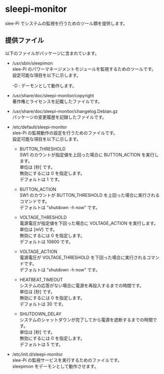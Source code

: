 sleepi-monitor
====================

slee-Pi でシステムの監視を行うためのツール類を提供します。  

## 提供ファイル  
以下のファイルがパッケージに含まれています。  
* /usr/sbin/sleepimon  
  slee-Pi のパワーマネージメントモジュールを監視するためのツールです。  
  設定可能な項目を以下に示します。 
  
  -D : デーモンとして動作します。  

* /usr/share/doc/sleepi-monitor/copyright  
  著作権とライセンスを記載したファイルです。  
  
* /usr/share/doc/sleepi-monitor/changelog.Debian.gz  
  パッケージの変更履歴を記録したファイルです。  
  
* /etc/default/sleepi-monitor  
  slee-Pi の監視動作の設定を行うためのファイルです。  
  設定可能な項目を以下に示します。  

  + BUTTON_THRESHOLD  
    SW1 のカウントが指定値を上回った場合に BUTTON_ACTION を実行します。  
    単位は [秒] です。  
    無効にするには 0 を指定します。  
    デフォルトは 1 です。  
    
  + BUTTON_ACTION  
    SW1 のカウントが BUTTON_THRESHOLD を上回った場合に実行されるコマンドです。  
    デフォルトは "shutdown -h now" です。  
    
  + VOLTAGE_THRESHOLD  
    電源電圧が指定値を下回った場合に VOLTAGE_ACTION を実行します。  
    単位は [mV] です。  
    無効にするには 0 を指定します。  
    デフォルトは 10800 です。  
    
  + VOLTAGE_ACTION  
    電源電圧が VOLTAGE_THRESHOLD を下回った場合に実行されるコマンドです。  
    デフォルトは "shutdown -h now" です。
    
  + HEATBEAT_TIMEOUT  
    システムの応答がない場合に電源を再投入するまでの時間です。  
    単位は [秒] です。  
    無効にするには 0 を指定します。  
    デフォルトは 30 です。  

  + SHUTDOWN_DELAY  
    システムのシャットダウンが完了してから電源を遮断するまでの時間です。  
    単位は [秒] です。  
    無効にするには 0 を指定します。  
    デフォルトは 5 です。  

* /etc/init.d/sleepi-monitor  
  slee-Pi の監視サービスを実行するためのファイルです。  
  sleepimon をデーモンとして動作させます。  
